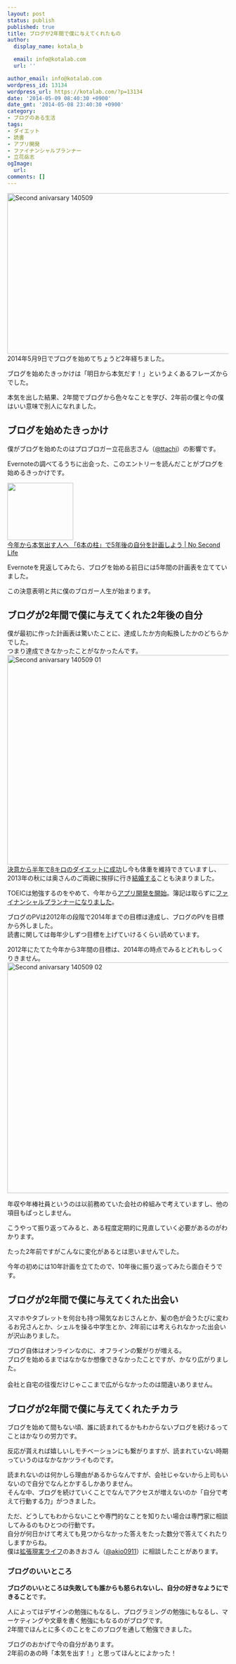 ```yaml
---
layout: post
status: publish
published: true
title: ブログが2年間で僕に与えてくれたもの
author:
  display_name: kotala_b

  email: info@kotalab.com
  url: ''

author_email: info@kotalab.com
wordpress_id: 13134
wordpress_url: https://kotalab.com/?p=13134
date: '2014-05-09 08:40:30 +0900'
date_gmt: '2014-05-08 23:40:30 +0900'
category:
- ブログのある生活
tags:
- ダイエット
- 読書
- アプリ開発
- ファイナンシャルプランナー
- 立花岳志
ogImage:
  url:
comments: []
---
```

<p><img src="/wp-content/uploads/second-anivarsary_140509.jpg" alt="Second anivarsary 140509" title="second-anivarsary_140509.JPG" border="0" width="548" height="365" /><br />
2014年5月9日でブログを始めてちょうど2年経ちました。</p>
<p>ブログを始めたきっかけは「明日から本気だす！」というよくあるフレーズからでした。</p>
<p>本気を出した結果、2年間でブログから色々なことを学び、2年前の僕と今の僕はいい意味で別人になれました。<br />
</p>
<!--more-->
<h2>ブログを始めたきっかけ</h2>
<p>僕がブログを始めたのはプロブロガー立花岳志さん（<a href="https://twitter.com/ttachi" target="_blank">@ttachi</a>）の影響です。</p>
<p>Evernoteの調べてるうちに出会った、このエントリーを読んだことがブログを始めるきっかけです。</p>
<div class="shht">
<div class="shhtimg"><a href="https://www.ttcbn.net/no_second_life/archives/19748" target="_blank"><img src="https://capture.heartrails.com/150x130/shadow?https://www.ttcbn.net/no_second_life/archives/19748" alt="" width="150" height="130" /></a></div>
<div class="shhttext"><a href="https://www.ttcbn.net/no_second_life/archives/19748" target="_blank">今年から本気出す人へ 「6本の柱」で5年後の自分を計画しよう | No Second Life</a><a href="https://b.hatena.ne.jp/entry/https://www.ttcbn.net/no_second_life/archives/19748" target="_blank"><img border="0" src="https://b.hatena.ne.jp/entry/image/https://www.ttcbn.net/no_second_life/archives/19748" alt="" /></a></div>
</div>
<div class="clear"></div>
<p>Evernoteを見返してみたら、ブログを始める前日には5年間の計画表を立てていました。</p>
<p>この決意表明と共に僕のブロガー人生が始まります。</p>
<h2>ブログが2年間で僕に与えてくれた2年後の自分</h2>
<p>僕が最初に作った計画表は驚いたことに、達成したか方向転換したかのどちらかでした。<br />
つまり<span class="b">達成できなかったことがなかった</span>んです。<br />
<img src="/wp-content/uploads/second-anivarsary_140509_01.jpg" alt="Second anivarsary 140509 01" title="second-anivarsary_140509_01.JPG" border="0" width="548" height="476" /><br />
<a href="/diet-8kg">決意から半年で8キロのダイエットに成功</a>し今も体重を維持できていますし、2013年の秋には奥さんのご両親に挨拶に行き<a href="/we-got-married">結婚する</a>ことも決まりました。</p>
<p>TOEICは勉強するのをやめて、今年から<a href="/category/ios-developer">アプリ開発を開始</a>。簿記は取らずに<a href="/pass-the-exam">ファイナンシャルプランナーになりました</a>。</p>
<p>ブログのPVは2012年の段階で2014年までの目標は達成し、ブログのPVを目標から外しました。<br />
読書に関しては毎年少しずつ目標を上げていけるくらい読めています。</p>
<p>2012年にたてた今年から3年間の目標は、2014年の時点でみるとどれもしっくりきません。<br />
<img src="/wp-content/uploads/second-anivarsary_140509_02.jpg" alt="Second anivarsary 140509 02" title="second-anivarsary_140509_02.JPG" border="0" width="508" height="524" /></p>
<p>年収や年棒社員というのは以前務めていた会社の枠組みで考えていますし、他の項目もぱっとしません。</p>
<p>こうやって振り返ってみると、ある程度定期的に見直していく必要があるのがわかります。</p>
<p>たった2年前ですがこんなに変化があるとは思いませんでした。</p>
<p>今年の初めには10年計画を立てたので、10年後に振り返ってみたら面白そうです。</p>
<h2>ブログが2年間で僕に与えてくれた出会い</h2>
<p>スマホやタブレットを何台も持つ陽気なおじさんとか、髪の色が会うたびに変わるお兄さんとか、シェルを操る中学生とか、2年前には考えられなかった出会いが沢山ありました。</p>
<p><span class="b">ブログ自体はオンラインなのに、オフラインの繋がりが増える。</span><br />
ブログを始めるまではなかなか想像できなかったことですが、かなり広がりました。<br><br />
会社と自宅の往復だけじゃここまで広がらなかったのは間違いありません。</p>
<h2>ブログが2年間で僕に与えてくれたチカラ</h2>
<p>ブログを始めて間もない頃、誰に読まれてるかもわからないブログを続けるってことはかなりの労力です。</p>
<p>反応が貰えれば嬉しいしモチベーションにも繋がりますが、読まれていない時期っていうのはなかなかツライものです。</p>
<p>読まれないのは何かしら理由があるからなんですが、<span class="b">会社じゃないから上司もいないので自分でなんとかするしかありません</span>。<br />
そんな中、ブログを続けていくことでなんでアクセスが増えないのか「自分で考えて行動する力」がつきました。<br></p>
<p>ただ、どうしてもわからないことや専門的なことを知りたい場合は専門家に相談してみるのもひとつの行動です。<br />
自分が何日かけて考えても見つからなかった答えをたった数分で答えてくれたりしますからね。<br />
僕は<a href="http://akio0911.net/" target="_blank">拡張現実ライフ</a>のあきおさん（<a href="https://twitter.com/akio0911" target="_blank">@akio0911</a>）に相談したことがあります。</p>
<h3>ブログのいいところ</h3>
<p><strong>ブログのいいところは失敗しても誰からも怒られないし、自分の好きなようにできること</strong>です。</p>
<p>人によってはデザインの勉強にもなるし、プログラミングの勉強にもなるし、マーケティングや文章を書く勉強にもなるのがブログです。<br />
2年間でほんとに多くのことをこのブログを通して勉強できました。</p>
<p>ブログのおかげで今の自分があります。<br />
2年前のあの時「本気を出す！」と思ってほんとによかった！</p>
